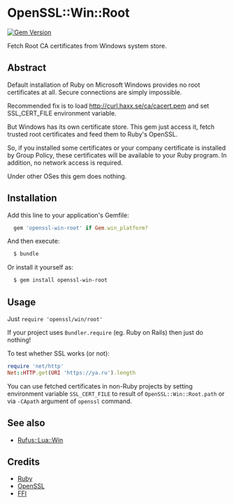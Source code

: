 # OpenSSL::Win::Root

[![Gem Version](https://badge.fury.io/rb/openssl-win-root.svg)](http://badge.fury.io/rb/openssl-win-root)

Fetch Root CA certificates from Windows system store.

## Abstract

Default installation of Ruby on Microsoft Windows provides no root certificates at all.
Secure connections are simply impossible.

Recommended fix is to load http://curl.haxx.se/ca/cacert.pem and set SSL_CERT_FILE environment variable.

But Windows has its own certificate store. This gem just access it, fetch trusted root certificates
and feed them to Ruby's OpenSSL.

So, if you installed some certificates or your company certificate is installed by Group Policy,
these certificates will be available to your Ruby program. In addition, no network access is required.

Under other OSes this gem does nothing.

## Installation

Add this line to your application's Gemfile:

```ruby
  gem 'openssl-win-root' if Gem.win_platform?
```

And then execute:

```sh
  $ bundle
```

Or install it yourself as:

```sh
  $ gem install openssl-win-root
```

## Usage

Just `require 'openssl/win/root'`

If your project uses `Bundler.require` (eg. Ruby on Rails) then just do nothing!

To test whether SSL works (or not):

```ruby
require 'net/http'
Net::HTTP.get(URI 'https://ya.ru').length
```

You can use fetched certificates in non-Ruby projects by setting
environment variable `SSL_CERT_FILE` to result of `OpenSSL::Win::Root.path`
or via `-CApath` argument of `openssl` command.

## See also

  * [Rufus::Lua::Win](https://github.com/ukoloff/rufus-lua-win)

## Credits

  * [Ruby](https://www.ruby-lang.org/)
  * [OpenSSL](https://www.openssl.org/)
  * [FFI](https://github.com/ffi/ffi)
